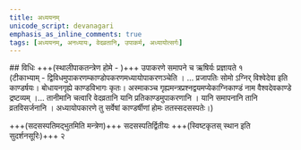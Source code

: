 ```yaml
---
title: अध्ययनम्
unicode_script: devanagari
emphasis_as_inline_comments: true
tags: [अध्ययनम्, अनध्यायः, वेदव्रतानि, उपाकर्म, अध्यायोत्सर्गः]
---
```


##‌ विधिः
+++(स्थालीपाकतन्त्रेण होमे - )+++ उपाकरणे समापने च ऋषिर्यः प्रज्ञायते १  
(टीकाभ्याम् - द्विविधमुपाकरणम्काण्डोपकरणमध्यायोपाकरणञ्चेति । …
प्रजापतिः सोमो ऽग्निर् विश्वेदेवा इति काण्डर्षयः। बोधायनगृह्ये काण्डविभागः कृतः। अस्माकञ्च गृह्यमन्त्रप्रश्नद्वयमप्येकाग्निकाण्डं नाम वैश्वदेवकाण्डे द्रष्टव्यम् ।…
तानीमानि चत्वारि वेदव्रतानि यानि प्रतिकाण्डमुपाकरणानि । यानि समापनानि तानि व्रतविसर्जनानि । अध्यायोपकारणे तु सर्वेषां काण्डर्षीणां होमः ततस्सदसस्पतेः।)

+++(सदसस्पतिमद्भुतमिति मन्त्रेण)+++ सदसस्पतिर्द्वितीयः +++(स्विष्टकृतस् स्थान इति सुदर्शनसूरिः)+++ २
